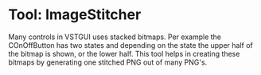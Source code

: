 # Tool: ImageStitcher

Many controls in VSTGUI uses stacked bitmaps. Per example the COnOffButton has two states and depending on the state the upper half of the bitmap is shown, or the lower half.
This tool helps in creating these bitmaps by generating one stitched PNG out of many PNG's.

